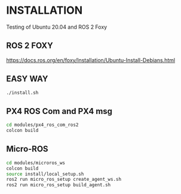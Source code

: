 # INSTALLATION

Testing of Ubuntu 20.04 and ROS 2 Foxy

## ROS 2 FOXY

https://docs.ros.org/en/foxy/Installation/Ubuntu-Install-Debians.html

## EASY WAY

```bash
./install.sh
```

## PX4 ROS Com and PX4 msg

```bash
cd modules/px4_ros_com_ros2
colcon build
```

## Micro-ROS

```bash
cd modules/microros_ws
colcon build
source install/local_setup.sh
ros2 run micro_ros_setup create_agent_ws.sh
ros2 run micro_ros_setup build_agent.sh
```